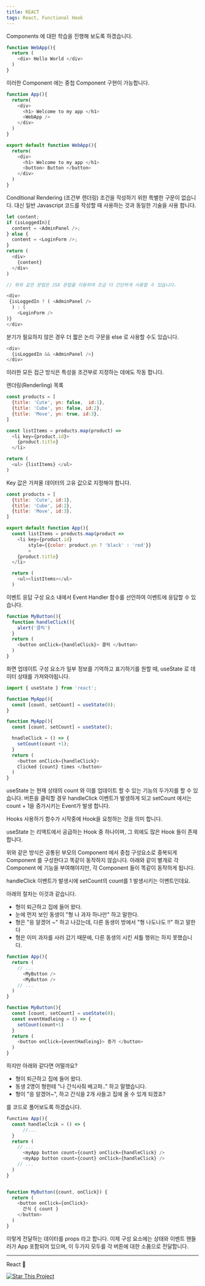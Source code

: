 ```yaml
---
title: REACT
tags: React, Functional Hook 
---
```


Components 에 대한 학습을 진행해 보도록 하겠습니다.

```js
function WebApp(){
  return (
    <div> Hello World </div>
  )
}
```

이러한 Component 에는 중첩 Component 구현이 가능합니다.

```js
function App(){
  return(
    <div>
      <h1> Welcome to my app </h1>
      <WebApp />
    </div>
  )
}

export default function WebApp(){
  return(
    <div>
      <h1> Welcome to my app </h1>
      <button> Button </button>
    </div>
  )
}
```

Conditional Rendering (조건부 렌더링)
조건을 작성하기 위한 특별한 구문이 없습니다. 대신 일반 Javascript 코드를 작성할 때 사용하는 것과 동일한 기술을 사용 합니다.

```js
let content;
if (isLoggedIn){
  content = <AdminPanel />;
} else {
  content = <LoginForm />;
}
return (
  <div>
    {content}
  </div>
)

// 위와 같은 문법은 JSX 문법을 이용하여 조금 더 간단하게 사용할 수 있습니다.

<div>
 {isLoggedIn ? ( <AdminPanel /> 
  ) : (
    <LoginForm />
)}
</div>
```

분기가 필요하지 않은 경우 더 짧은 논리 구문을 else 로 사용할 수도 있습니다.

```js
<div>
  {isLoggedIn && <AdminPanel />}
</div>
```

이러한 모든 접근 방식은 특성을 조건부로 지정하는 데에도 작동 합니다.



렌더링(Renderling) 목록 

```js
const products = [
  {title: 'Cute', yn: false,  id:1},
  {title: 'Cube', yn: false, id:2},
  {title: 'Move', yn: true, id:3},
]

const listItems = products.map(product) => 
  <li key={product.id}>
    {product.title}
  </li>

return (
  <ul> {listItems} </ul>
)

```

Key 값은 가져올 데이터의 고유 값으로 지정해야 합니다.


```js
const products = [
  {title: 'Cute', id:1},
  {title: 'Cube', id:2},
  {title: 'Move', id:3},
]

export default function App(){
  const listItems = products.map(product => 
    <li key={product.id}
        style={{color: product.yn ? 'black' : 'red'}}
        >
    {product.title}
  </li>

  return (
    <ul><listItems></ul>
  )

```

이벤트 응답 
구성 요소 내에서 Event Handler 함수를 선언하여 이벤트에 응답할 수 있습니다.

```js
function MyButton(){
  function handleClick(){
    alert('클릭')  
  }
  return (
    <button onClick={handleClick}> 클릭 </button>
  )
}
```

화면 업데이트 
구성 요소가 일부 정보를 기억하고 표기하기를 원할 때, useState 로 데이터 상태를 가져와야됩니다.

```js
import { useState } from 'react';
```

```js
function MyApp(){
  const [count, setCount] = useState(0);
}
```


```js
function MyApp(){
  const [count, setCount] = useState();

  hnadleClick = () => {
    setCount(count +1);
  }
  return (
    <button onClick={handleClick}>
    Clicked {count} times </button>
  )
}
```

useState 는 현재 상태의 count 와 이를 업데이트 할 수 있는 기능의 두가지를 할 수 있습니다.
버튼을 클릭할 경우 handleClick 이벤트가 발생하게 되고 setCount 에서는 count + 1을 증가시키는 Event가 발생 합니다.


Hooks 사용하기
함수가 시작중에 Hook을 요청하는 것을 의미 합니다.

useState 는 리액트에서 공급하는 Hook 중 하나이며, 그 외에도 많은 Hook 들이 존재 합니다.

위와 같은 방식은 공통된 부모의 Component 에서 중첩 구성요소로 중복되게 Component 를 구성한다고 똑같이 동작하지 않습니다.
아래와 같이 별개로 각 Component 에 기능을 부여해야지만, 각 Component 들이 똑같이 동작하게 됩니다.


handleClick 이벤트가 발생시에 setCount의 count를 1 발생시키는 이벤트인데요.


아래의 절차는 이것과 같습니다.


- 형이 퇴근하고 집에 들어 왔다.
- 눈에 먼저 보인 동생이 "형 나 과자 하나만" 하고 말한다.
- 형은 "응 알겠어 ~" 하고 나갔는데, 다른 동생이 방에서 "형 나도나도 !!" 하고 말한다 
- 형은 이미 과자를 사러 갔기 때문에, 다른 동생의 시킨 셔틀 행위는 하지 못했습니다.



```js
function App(){
  return (
    // ...
      <MyButton />
      <MyButton />
    // ...
  )
}

function MyButton(){
  const [count, setCount] = useState(0);
  const eventHadleing = () => {
    setCount(count+1)
  }
  return (
    <button onClick={eventHadleing}> 증가 </button>
  )
}
```



하지만 아래와 같다면 어떨까요?


- 형이 퇴근하고 집에 들어 왔다. 
- 동생 2명이 형한테 "나 간식사줘 배고파.." 하고 말했습니다.
- 형이 "응 알겠어~", 하고 간식을 2개 사들고 집에 올 수 있게 되겠죠?

를 코드로 풀어보도록 하겠습니다.


```js 
functino App(){
  const handleClcik = () => {
      //...
  }
  return (
    // ...
      <myApp button count={count} onClick={handleClick} />
      <myApp button count={count} onClick={handleClick} />
    // ...
  )
}


function MyButton({count, onClick}) {
  return (
    <button onClick={onClick}>
      간식 { count }
    </button>
  ) 
}

```


이렇게 전달하는 데이터를 props 라고 합니다.
이제 구성 요소에는 상태와 이벤트 핸들러가 App 포함되어 있으며, 이 두가지 모두를 각 버튼에 대한 소품으로 전달합니다.




---

React :star2:

[![Star This Project](https://img.shields.io/github/stars/kitian616/jekyll-TeXt-theme.svg?label=Stars&style=social)](https://github.com/kitian616/jekyll-TeXt-theme/)